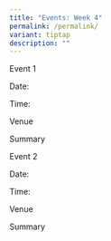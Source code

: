```yaml
---
title: "Events: Week 4"
permalink: /permalink/
variant: tiptap
description: ""
---
```

<p>Event 1</p><p>Date:</p><p>Time:</p><p>Venue</p><p>Summary</p><p></p><p>Event 2</p><p>Date:</p><p>Time:</p><p>Venue</p><p>Summary</p><p></p>